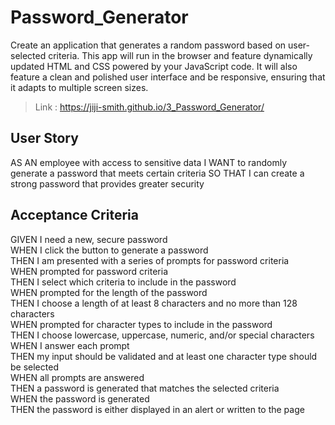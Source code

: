 # Password_Generator
Create an application that generates a random password based on user-selected criteria. This app will run in the browser and feature dynamically updated HTML and CSS powered by your JavaScript code. It will also feature a clean and polished user interface and be responsive, ensuring that it adapts to multiple screen sizes.

>Link : https://jiji-smith.github.io/3_Password_Generator/

## User Story
AS AN employee with access to sensitive data
I WANT to randomly generate a password that meets certain criteria
SO THAT I can create a strong password that provides greater security
## Acceptance Criteria
GIVEN I need a new, secure password <br/>
WHEN I click the button to generate a password  <br/>
THEN I am presented with a series of prompts for password criteria  <br/>
WHEN prompted for password criteria  <br/>
THEN I select which criteria to include in the password  <br/>
WHEN prompted for the length of the password  <br/>
THEN I choose a length of at least 8 characters and no more than 128 characters  <br/>
WHEN prompted for character types to include in the password  <br/>
THEN I choose lowercase, uppercase, numeric, and/or special characters  <br/>
WHEN I answer each prompt  <br/>
THEN my input should be validated and at least one character type should be selected  <br/>
WHEN all prompts are answered  <br/>
THEN a password is generated that matches the selected criteria  <br/>
WHEN the password is generated  <br/>
THEN the password is either displayed in an alert or written to the page




